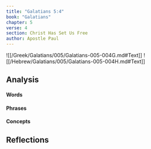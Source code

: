 ```yaml
---
title: "Galatians 5:4"
book: "Galatians"
chapter: 5
verse: 4
section: Christ Has Set Us Free
author: Apostle Paul
---
```

![[/Greek/Galatians/005/Galatians-005-004G.md#Text]]
![[/Hebrew/Galatians/005/Galatians-005-004H.md#Text]]

## Analysis

#### Words

#### Phrases

#### Concepts

## Reflections
